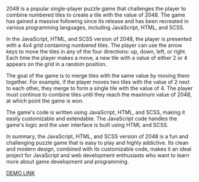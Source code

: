 2048 is a popular single-player puzzle game that challenges the player to combine numbered tiles to create a tile with the value of 2048. The game has gained a massive following since its release and has been recreated in various programming languages, including JavaScript, HTML, and SCSS.

In the JavaScript, HTML, and SCSS version of 2048, the player is presented with a 4x4 grid containing numbered tiles. The player can use the arrow keys to move the tiles in any of the four directions: up, down, left, or right. Each time the player makes a move, a new tile with a value of either 2 or 4 appears on the grid in a random position.

The goal of the game is to merge tiles with the same value by moving them together. For example, if the player moves two tiles with the value of 2 next to each other, they merge to form a single tile with the value of 4. The player must continue to combine tiles until they reach the maximum value of 2048, at which point the game is won.

The game's code is written using JavaScript, HTML, and SCSS, making it easily customizable and extendable. The JavaScript code handles the game's logic and the user interface is built using HTML and SCSS.

In summary, the JavaScript, HTML, and SCSS version of 2048 is a fun and challenging puzzle game that is easy to play and highly addictive. Its clean and modern design, combined with its customizable code, makes it an ideal project for JavaScript and web development enthusiasts who want to learn more about game development and programming.

[DEMO LINK](https://l4st1m0za.github.io/2048_game/)
